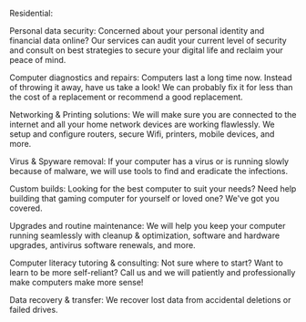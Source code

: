 Residential:

Personal data security:
Concerned about your personal identity and financial data online? Our services can audit your current level of security and consult on best strategies to secure your digital life and reclaim your peace of mind.

Computer diagnostics and repairs:
Computers last a long time now. Instead of throwing it away, have us take a look! We can probably fix it for less than the cost of a replacement or recommend a good replacement.

Networking & Printing solutions:
We will make sure you are connected to the internet and all your home network devices are working flawlessly. We setup and configure routers, secure Wifi, printers, mobile devices, and more.

Virus & Spyware removal:
If your computer has a virus or is running slowly because of malware, we will use tools to find and eradicate the infections.

Custom builds:
Looking for the best computer to suit your needs? Need help building that gaming computer for yourself or loved one? We've got you covered.

Upgrades and routine maintenance:
We will help you keep your computer running seamlessly with cleanup & optimization, software and hardware upgrades, antivirus software renewals, and more.

Computer literacy tutoring & consulting:
Not sure where to start? Want to learn to be more self-reliant? Call us and we will patiently and professionally make computers make more sense!

Data recovery & transfer:
We recover lost data from accidental deletions or failed drives.
